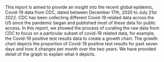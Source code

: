 This report is aimed to provide an insight into the recent global epidemic, Covid-19 data from CDC, dated between December 17th, 2020 to July 21st 2022. CDC has been collecting different Covid-19 related data across the US since the pandemic began and published most of these data for public access. In this report, we showed the process of curating the raw data from CDC to focus on a particular subset of covid-19 related data, for example, the Covid-19 positive test results data to create a growth chart. The growth chart depicts the proportion of Covid-19 positive test results for past seven days and how it changes per month over the two years. We have provided detail of the graph to explain what it depicts.
